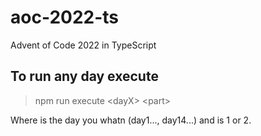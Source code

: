 # aoc-2022-ts

Advent of Code 2022 in TypeScript

## To run any day execute

> npm run execute \<dayX> \<part>

Where <dayX> is the day you whatn (day1..., day14...) and <part> is 1 or 2.
